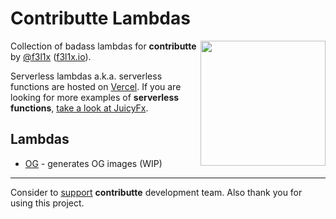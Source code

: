 # Contributte Lambdas

<img align="right" width="200" src="https://github.com/contributte.png">

Collection of badass lambdas for **contributte** by [@f3l1x](https://github.com/f3l1x) ([f3l1x.io](https://f3l1x.io)).

Serverless lambdas a.k.a. serverless functions are hosted on [Vercel](https://vercel.com). If you are looking for more examples of **serverless functions**, [take a look at JuicyFx](https://github.com/juicyfx/juicy).

## Lambdas

- [OG](og) - generates OG images (WIP)

-----

Consider to [support](https://contributte.org/partners.html) **contributte** development team.
Also thank you for using this project.
